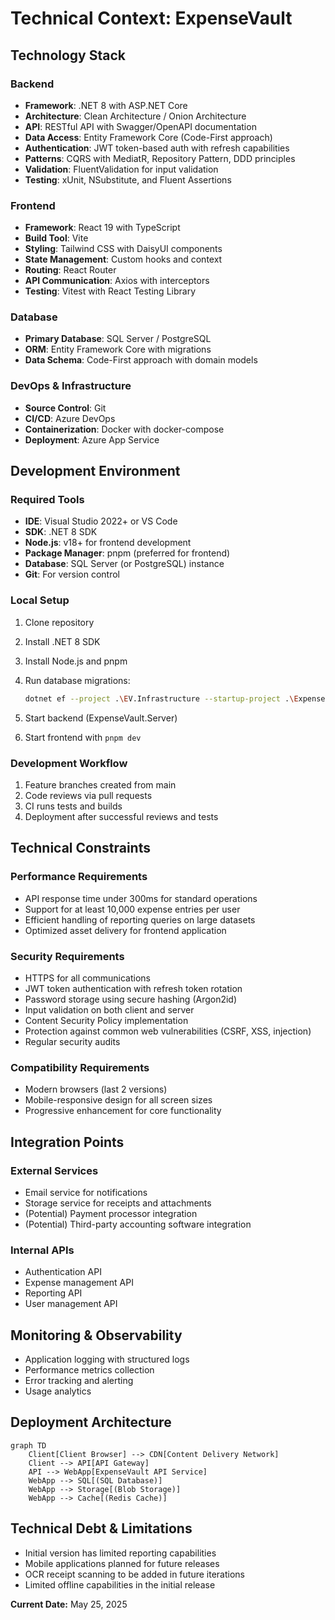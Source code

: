 # Technical Context: ExpenseVault

## Technology Stack

### Backend

- **Framework**: .NET 8 with ASP.NET Core
- **Architecture**: Clean Architecture / Onion Architecture
- **API**: RESTful API with Swagger/OpenAPI documentation
- **Data Access**: Entity Framework Core (Code-First approach)
- **Authentication**: JWT token-based auth with refresh capabilities
- **Patterns**: CQRS with MediatR, Repository Pattern, DDD principles
- **Validation**: FluentValidation for input validation
- **Testing**: xUnit, NSubstitute, and Fluent Assertions

### Frontend

- **Framework**: React 19 with TypeScript
- **Build Tool**: Vite
- **Styling**: Tailwind CSS with DaisyUI components
- **State Management**: Custom hooks and context
- **Routing**: React Router
- **API Communication**: Axios with interceptors
- **Testing**: Vitest with React Testing Library

### Database

- **Primary Database**: SQL Server / PostgreSQL
- **ORM**: Entity Framework Core with migrations
- **Data Schema**: Code-First approach with domain models

### DevOps & Infrastructure

- **Source Control**: Git
- **CI/CD**: Azure DevOps
- **Containerization**: Docker with docker-compose
- **Deployment**: Azure App Service

## Development Environment

### Required Tools

- **IDE**: Visual Studio 2022+ or VS Code
- **SDK**: .NET 8 SDK
- **Node.js**: v18+ for frontend development
- **Package Manager**: pnpm (preferred for frontend)
- **Database**: SQL Server (or PostgreSQL) instance
- **Git**: For version control

### Local Setup

1. Clone repository
2. Install .NET 8 SDK
3. Install Node.js and pnpm
4. Run database migrations:

   ```bash
   dotnet ef --project .\EV.Infrastructure --startup-project .\ExpenseVault.Server database update
   ```

5. Start backend (ExpenseVault.Server)
6. Start frontend with `pnpm dev`

### Development Workflow

1. Feature branches created from main
2. Code reviews via pull requests
3. CI runs tests and builds
4. Deployment after successful reviews and tests

## Technical Constraints

### Performance Requirements

- API response time under 300ms for standard operations
- Support for at least 10,000 expense entries per user
- Efficient handling of reporting queries on large datasets
- Optimized asset delivery for frontend application

### Security Requirements

- HTTPS for all communications
- JWT token authentication with refresh token rotation
- Password storage using secure hashing (Argon2id)
- Input validation on both client and server
- Content Security Policy implementation
- Protection against common web vulnerabilities (CSRF, XSS, injection)
- Regular security audits

### Compatibility Requirements

- Modern browsers (last 2 versions)
- Mobile-responsive design for all screen sizes
- Progressive enhancement for core functionality

## Integration Points

### External Services

- Email service for notifications
- Storage service for receipts and attachments
- (Potential) Payment processor integration
- (Potential) Third-party accounting software integration

### Internal APIs

- Authentication API
- Expense management API
- Reporting API
- User management API

## Monitoring & Observability

- Application logging with structured logs
- Performance metrics collection
- Error tracking and alerting
- Usage analytics

## Deployment Architecture

```mermaid
graph TD
    Client[Client Browser] --> CDN[Content Delivery Network]
    Client --> API[API Gateway]
    API --> WebApp[ExpenseVault API Service]
    WebApp --> SQL[(SQL Database)]
    WebApp --> Storage[(Blob Storage)]
    WebApp --> Cache[(Redis Cache)]
```

## Technical Debt & Limitations

- Initial version has limited reporting capabilities
- Mobile applications planned for future releases
- OCR receipt scanning to be added in future iterations
- Limited offline capabilities in the initial release

**Current Date:** May 25, 2025
